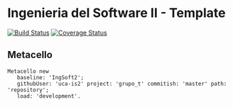 # Ingenieria del Software II - Template

[![Build Status](https://travis-ci.org/uca-is2/project-template.svg?branch=master)](https://travis-ci.org/uca-is2/project-template)
[![Coverage Status](https://coveralls.io/repos/github/uca-is2/project-template/badge.svg?branch=master)](https://coveralls.io/github/uca-is2/project-template?branch=master)

## Metacello

```smalltalk
Metacello new
   baseline: 'IngSoft2';
   githubUser: 'uca-is2' project: 'grupo_t' commitish: 'master' path: 'repository';
   load: 'development'.
```
